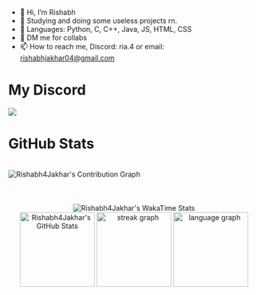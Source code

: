 - 👋 Hi, I’m Rishabh
- 👀 Studying and doing some useless projects rn.
- 🌱 Languages: Python, C, C++, Java, JS, HTML, CSS
- 💞️ DM me for collabs
- 📫 How to reach me, Discord: ria.4 or email: rishabhjakhar04@gmail.com

# My Discord
[![](https://discord.c99.nl/widget/theme-4/713056818972066140.png)](https://discord.com/users/713056818972066140)


# GitHub Stats
<div>
<br>
<img align="left" alt="Rishabh4Jakhar's Contribution Graph" src="https://github-readme-activity-graph.vercel.app/graph?username=Rishabh4Jakhar&bg_color=141321&area_color=d83a7c&color=a5f8f1&line=d83a7c&point=d83a7c&area=true&hide_border=true)](https://github.com/ashutosh00710/github-readme-activity-graph)"/>
<br>
</div>
<br>
<br>
<div margin-top="50px" align="center">
  <br>
<img align="center" margin-left="50px" margin-top="50px" alt="Rishabh4Jakhar's WakaTime Stats" src="https://github-readme-stats.vercel.app/api/wakatime?username=Rishabh4&layout=compact&lang_count=20)](https://wakatime.com/@Rishabh4)"/>
</div>
<div align = "center">
<img alt="Rishabh4Jakhar's GitHub Stats" src="https://awesomesam.vercel.app/api?username=Rishabh4Jakhar&hide_title=false&hide_rank=false&show_icons=true&include_all_commits=true&count_private=true&disable_animations=false&number_format=long&theme=radical&locale=en&hide_border=false&order=2" height="150"/>
<img src="https://streak-stats.demolab.com?user=Rishabh4Jakhar&locale=en&mode=daily&theme=radical&hide_border=false&border_radius=5&order=3" height="150" alt="streak graph"  />
<img src="https://awesomesam.vercel.app/api/top-langs?username=Rishabh4Jakhar&locale=en&hide_title=false&layout=compact&card_width=320&langs_count=5&theme=radical&hide_border=false&order=1" height="150" alt="language graph"/>
</div>

